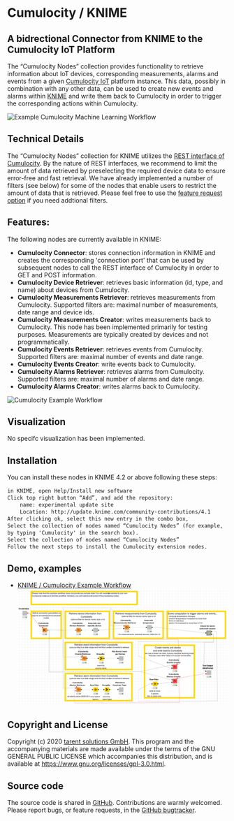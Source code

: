# Cumulocity / KNIME
## A bidrectional Connector from KNIME to the Cumulocity IoT Platform

The “Cumulocity Nodes” collection provides functionality to retrieve information about IoT devices, corresponding measurements, alarms and events from a given [Cumulocity IoT](https://www.softwareag.cloud/site/product/cumulocity-iot.html) platform instance. This data, possibly in combination with any other data, can be used to create new events and alarms within [KNIME](https://knime.org) and write them back to Cumulocity in order to trigger the corresponding actions within Cumulocity.

![Example Cumulocity Machine Learning Workflow](documentation/CumulocityMachineLearningWorkflow.png)

## Technical Details
The “Cumulocity Nodes” collection for KNIME utilizes the [REST interface of Cumulocity](https://cumulocity.com/guides/reference/rest-implementation/). By the nature of REST interfaces, we recommend to limit the amount of data retrieved by preselecting the required device data to ensure error-free and fast retrieval.
We have already implemented a number of filters (see below) for some of the nodes that enable users to restrict the amount of data that is retrieved. Please feel free to use the [feature request option](https://github.com/tarent/KNIME-Cumulocity-Connector/issues/) if you need addtional filters.


## Features:
The following nodes are currently available in KNIME:

*  **Cumulocity Connector**: stores connection information in KNIME and creates the corresponding 'connection port' that can be used by subsequent nodes to call the REST interface of Cumulocity in order to GET and POST information.
*  **Cumulocity Device Retriever**: retrieves basic information (id, type, and name) about devices from Cumulocity.
*   **Cumulocity Measurements Retriever**: retrieves measurements from Cumulocity. Supported filters are: maximal number of measurements, date range and device ids.
*    **Cumulocity Measurements Creator**: writes measurements back to Cumulocity. This node has been implemented primarily for testing purposes. Measurements are typically created by devices and not programmatically.
*    **Cumulocity Events Retriever**: retrieves events from Cumulocity. Supported filters are: maximal number of events and date range.
*    **Cumulocity Events Creator**: write events back to Cumulocity.
*    **Cumulocity Alarms Retriever**: retrieves alarms from Cumulocity. Supported filters are: maximal number of alarms and date range.
*    **Cumulocity Alarms Creator**: writes alarms back to Cumulocity.

![Cumulocity Example Workflow](documentation/CumulocityKNIMENodes.png)

## Visualization
No specifc visualization has been implemented.

## Installation

You can install these nodes in KNIME 4.2 or above following these steps:

    in KNIME, open Help/Install new software
    Click top right button “Add”, and add the repository:
        name: experimental update site
        Location: http://update.knime.com/community-contributions/4.1
    After clicking ok, select this new entry in the combo box,
    Select the collection of nodes named “Cumulocity Nodes” (for example, by typing 'Cumulocity' in the search box).
    Select the collection of nodes named “Cumulocity Nodes”
    Follow the next steps to install the Cumulocity extension nodes.

## Demo, examples
* [KNIME / Cumulocity Example Workflow](documentation/Cumulocity_IOT_Example.knwf)
![Cumulocity Example Workflow](documentation/CumulocityExampleWorkflow.png)

## Copyright and License

Copyright (c) 2020 [tarent solutions GmbH](https://tarent.de). This program and the accompanying materials are made available under the terms of the GNU GENERAL PUBLIC LICENSE which accompanies this distribution, and is available at https://www.gnu.org/licenses/gpl-3.0.html.

## Source code

The source code is shared in [GitHub](https://github.com/tarent/KNIME-Cumulocity-Connector). Contributions are warmly welcomed. Please report bugs, or feature requests, in the [GitHub bugtracker](https://github.com/tarent/KNIME-Cumulocity-Connector/issues/).
